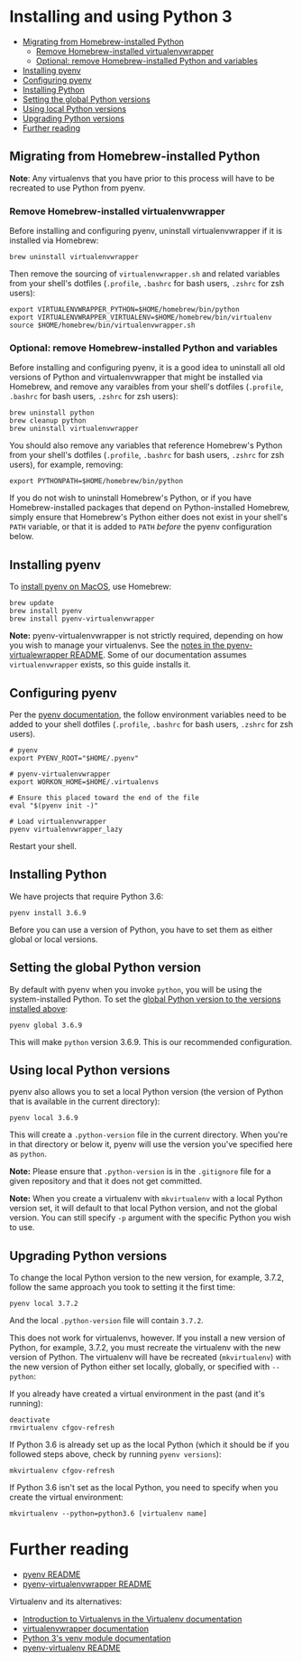 # Installing and using Python 3

- [Migrating from Homebrew-installed Python](#migrating-from-homebrew-installed-python)
   - [Remove Homebrew-installed virtualenvwrapper](#remove-homebrew-installed-virtualenvwrapper)
   - [Optional: remove Homebrew-installed Python and variables](#optional-remove-homebrew-installed-python-and-variables)
- [Installing pyenv](#installing-pyenv)
- [Configuring pyenv](#configuring-pyenv)
- [Installing Python](#installing-python)
- [Setting the global Python versions](#setting-the-global-python-versions)
- [Using local Python versions](#using-local-python-versions)
- [Upgrading Python versions](#upgrading-python-versions)
- [Further reading](#further-reading)

## Migrating from Homebrew-installed Python

**Note**: Any virtualenvs that you have prior to this process will have to be recreated to use Python from pyenv.

### Remove Homebrew-installed virtualenvwrapper

Before installing and configuring pyenv, uninstall virtualenvwrapper if it  is installed via Homebrew:

```shell
brew uninstall virtualenvwrapper
```

Then remove the sourcing of `virtualenvwrapper.sh` and related variables from your shell's dotfiles (`.profile`, `.bashrc` for bash users, `.zshrc` for zsh users):

```shell
export VIRTUALENVWRAPPER_PYTHON=$HOME/homebrew/bin/python
export VIRTUALENVWRAPPER_VIRTUALENV=$HOME/homebrew/bin/virtualenv
source $HOME/homebrew/bin/virtualenvwrapper.sh
```

### Optional: remove Homebrew-installed Python and variables

Before installing and configuring pyenv, it is a good idea to uninstall all old versions of Python and virtualenvwrapper that might be installed via Homebrew, and remove any varaibles from your shell's dotfiles (`.profile`, `.bashrc` for bash users, `.zshrc` for zsh users):

```shell
brew uninstall python
brew cleanup python
brew uninstall virtualenvwrapper
```
You should also remove any variables that reference Homebrew's Python from your shell's dotfiles (`.profile`, `.bashrc` for bash users, `.zshrc` for zsh users), for example, removing:

```shell
export PYTHONPATH=$HOME/homebrew/bin/python
```

If you do not wish to uninstall Homebrew's Python, or if you have Homebrew-installed packages that depend on Python-installed Homebrew, simply ensure that Homebrew's Python either does not exist in your shell's `PATH` variable, or that it is added to `PATH` *before* the pyenv configuration below.

## Installing pyenv

To [install pyenv on MacOS](https://github.com/pyenv/pyenv#homebrew-on-macos), use Homebrew:

```shell
brew update
brew install pyenv
brew install pyenv-virtualenvwrapper
```

**Note:** pyenv-virtualenvwrapper is not strictly required, depending on how you wish to manage your virtualenvs. See the [notes in the pyenv-virtualewrapper README](https://github.com/pyenv/pyenv-virtualenvwrapper#pyenv-virtualenvwrapper). Some of our documentation assumes `virtualenvwrapper` exists, so this guide installs it.

## Configuring pyenv

Per the [pyenv documentation](https://github.com/pyenv/pyenv#basic-github-checkout), the follow environment variables need to be added to your shell dotfiles (`.profile`, `.bashrc` for bash users, `.zshrc` for zsh users).

```shell
# pyenv
export PYENV_ROOT="$HOME/.pyenv"

# pyenv-virtualenvwrapper
export WORKON_HOME=$HOME/.virtualenvs

# Ensure this placed toward the end of the file
eval "$(pyenv init -)"

# Load virtualenvwrapper
pyenv virtualenvwrapper_lazy
```

Restart your shell.

## Installing Python

We have projects that require Python 3.6:

```shell
pyenv install 3.6.9
```

Before you can use a version of Python, you have to set them as either global or local versions.

## Setting the global Python version

By default with pyenv when you invoke `python`, you will be using the system-installed Python. To set the [global Python version to the versions installed above](https://github.com/pyenv/pyenv/blob/master/COMMANDS.md#pyenv-global):

```shell
pyenv global 3.6.9
```

This will make `python` version 3.6.9. This is our recommended configuration.


## Using local Python versions

pyenv also allows you to set a local Python version (the version of Python that is available in the current directory):

```shell
pyenv local 3.6.9
```

This will create a `.python-version` file in the current directory. When you're in that directory or below it, pyenv will use the version you've specified here as `python`. 

**Note:** Please ensure that `.python-version` is in the `.gitignore` file for a given repository and that it does not get committed.

**Note:** When you create a virtualenv with `mkvirtualenv` with a local Python version set, it will default to that local Python version, and not the global version. You can still specify `-p` argument with the specific Python you wish to use.

## Upgrading Python versions

To change the local Python version to the new version, for example, 3.7.2, follow the same approach you took to setting it the first time:

```shell
pyenv local 3.7.2
```

And the local `.python-version` file will contain `3.7.2`.

This does not work for virtualenvs, however. If you install a new version of Python, for example, 3.7.2, you must recreate the virtualenv with the new version of Python. The virtualenv will have be recreated (`mkvirtualenv`) with the new version of Python either set locally, globally, or specified with `--python`:

If you already have created a virtual environment in the past (and it's running):

```shell
deactivate
rmvirtualenv cfgov-refresh
```

If Python 3.6 is already set up as the local Python (which it should be if you followed steps above, check by running `pyenv versions`):
```shell
mkvirtualenv cfgov-refresh
```

If Python 3.6 isn't set as the local Python, you need to specify when you create the virtual environment:

```shell
mkvirtualenv --python=python3.6 [virtualenv name]
```


# Further reading

- [pyenv README](https://github.com/pyenv/pyenv/blob/master/README.md)
- [pyenv-virtualenvwrapper README](https://github.com/pyenv/pyenv-virtualenvwrapper/blob/master/README.md)

Virtualenv and its alternatives:

- [Introduction to Virtualenvs in the Virtualenv documentation](https://virtualenv.pypa.io/en/stable/#introduction) 
- [virtualenvwrapper documentation](https://virtualenvwrapper.readthedocs.io/en/latest/)
- [Python 3's venv module documentation](https://docs.python.org/3/library/venv.html)
- [pyenv-virtualenv README](https://github.com/pyenv/pyenv-virtualenv/blob/master/README.md)

